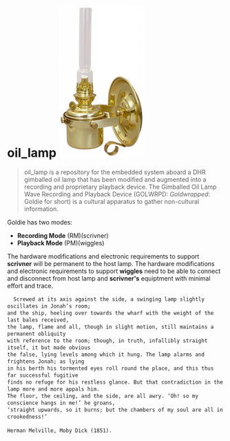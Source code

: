 # oil_lamp ![banner](https://raw.githubusercontent.com/tygamvrelis/oil_lamp/master/docs/DHR%20Gimballed%20Berth%20Lamp%20Product%20Image.jpg?token=AMDHDXBQ6OV35PYJENQGUWS45FFLO)



> oil_lamp is a repository for the embedded system aboard a DHR gimballed oil lamp that has been modified and augmented into a
recording and proprietary playback device. The Gimballed Oil Lamp Wave Recording and Playback Device (GOLWRPD: *Goldwrapped*: Goldie for short) is a cultural apparatus to gather non-cultural information.

Goldie has two modes: 
* **Recording Mode** (RM)(scrivner)
* **Playback Mode** (PM)(wiggles)

The hardware modifications and electronic requirements to support **scrivner** will be permanent to the host lamp. 
The hardware modifications and electronic requirements to support **wiggles** need to be able to connect and disconnect from host lamp and **scrivner's** equiptment with minimal effort and trace.
```
  Screwed at its axis against the side, a swinging lamp slightly oscillates in Jonah’s room;
and the ship, heeling over towards the wharf with the weight of the last bales received, 
the lamp, flame and all, though in slight motion, still maintains a permanent obliquity 
with reference to the room; though, in truth, infallibly straight itself, it but made obvious
the false, lying levels among which it hung. The lamp alarms and frightens Jonah; as lying
in his berth his tormented eyes roll round the place, and this thus far successful fugitive
finds no refuge for his restless glance. But that contradiction in the lamp more and more appals him. 
The floor, the ceiling, and the side, are all awry. ‘Oh! so my conscience hangs in me!’ he groans,
‘straight upwards, so it burns; but the chambers of my soul are all in crookedness!’

Herman Melville, Moby Dick (1851).
```

